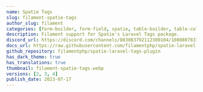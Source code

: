 ```yaml
---
name: Spatie Tags
slug: filament-spatie-tags
author_slug: filament
categories: [form-builder, form-field, spatie, table-builder, table-column]
description: Filament support for Spatie's Laravel Tags package.
discord_url: https://discord.com/channels/883083792112300104/1080807837833384017
docs_url: https://raw.githubusercontent.com/filamentphp/spatie-laravel-tags-plugin/4.x/README.md
github_repository: filamentphp/spatie-laravel-tags-plugin
has_dark_theme: true
has_translations: true
thumbnail: filament-spatie-tags.webp
versions: [2, 3, 4]
publish_date: 2023-07-17
---
```

